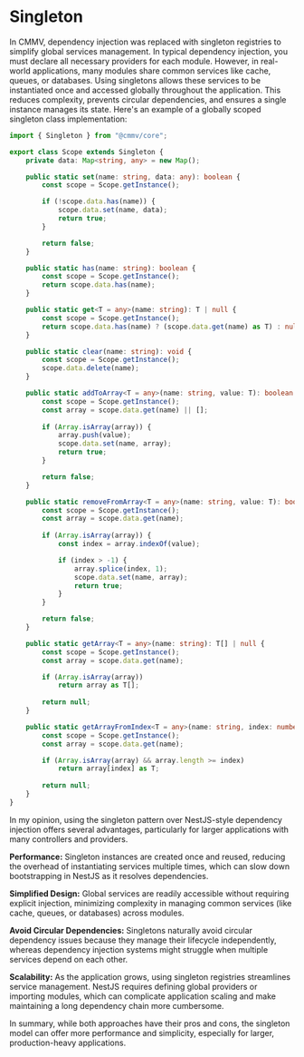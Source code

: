 # Singleton

In CMMV, dependency injection was replaced with singleton registries to simplify global services management. In typical dependency injection, you must declare all necessary providers for each module. However, in real-world applications, many modules share common services like cache, queues, or databases. Using singletons allows these services to be instantiated once and accessed globally throughout the application. This reduces complexity, prevents circular dependencies, and ensures a single instance manages its state. Here's an example of a globally scoped singleton class implementation:

```typescript
import { Singleton } from "@cmmv/core";

export class Scope extends Singleton {
    private data: Map<string, any> = new Map();

    public static set(name: string, data: any): boolean {
        const scope = Scope.getInstance();

        if (!scope.data.has(name)) {
            scope.data.set(name, data);
            return true;
        }

        return false;
    }

    public static has(name: string): boolean {
        const scope = Scope.getInstance();
        return scope.data.has(name);
    }

    public static get<T = any>(name: string): T | null {
        const scope = Scope.getInstance();
        return scope.data.has(name) ? (scope.data.get(name) as T) : null;
    }

    public static clear(name: string): void {
        const scope = Scope.getInstance();
        scope.data.delete(name);
    }

    public static addToArray<T = any>(name: string, value: T): boolean {
        const scope = Scope.getInstance();
        const array = scope.data.get(name) || [];
        
        if (Array.isArray(array)) {
            array.push(value);
            scope.data.set(name, array);
            return true;
        }

        return false;
    }

    public static removeFromArray<T = any>(name: string, value: T): boolean {
        const scope = Scope.getInstance();
        const array = scope.data.get(name);
        
        if (Array.isArray(array)) {
            const index = array.indexOf(value);

            if (index > -1) {
                array.splice(index, 1);
                scope.data.set(name, array);
                return true;
            }
        }

        return false;
    }

    public static getArray<T = any>(name: string): T[] | null {
        const scope = Scope.getInstance();
        const array = scope.data.get(name);

        if (Array.isArray(array)) 
            return array as T[];
        
        return null;
    }

    public static getArrayFromIndex<T = any>(name: string, index: number): T | null {
        const scope = Scope.getInstance();
        const array = scope.data.get(name);

        if (Array.isArray(array) && array.length >= index) 
            return array[index] as T;
        
        return null;
    }
}
```

In my opinion, using the singleton pattern over NestJS-style dependency injection offers several advantages, particularly for larger applications with many controllers and providers.

**Performance:** Singleton instances are created once and reused, reducing the overhead of instantiating services multiple times, which can slow down bootstrapping in NestJS as it resolves dependencies.

**Simplified Design:** Global services are readily accessible without requiring explicit injection, minimizing complexity in managing common services (like cache, queues, or databases) across modules.

**Avoid Circular Dependencies:** Singletons naturally avoid circular dependency issues because they manage their lifecycle independently, whereas dependency injection systems might struggle when multiple services depend on each other.

**Scalability:** As the application grows, using singleton registries streamlines service management. NestJS requires defining global providers or importing modules, which can complicate application scaling and make maintaining a long dependency chain more cumbersome.

In summary, while both approaches have their pros and cons, the singleton model can offer more performance and simplicity, especially for larger, production-heavy applications.